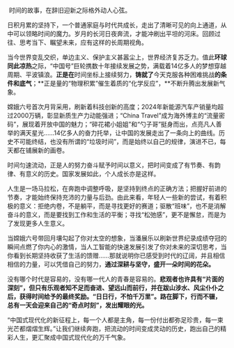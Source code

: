 ​ 时间的故事，在辞旧迎新之际格外动人心弦。

​ 日积月累的坚持下，一个普通家庭与时代共成长，走出了清晰可见的向上通道，从中可以领略时间的魔力。岁月的长河日夜奔流，才能冲刷出平坦的河床。回顾过往、思考当下、瞩望未来，应有这样的长周期视角。

​ 当今世界变乱交织，单边主义、保护主义甚嚣尘上，世界经济复苏乏力。值此**环球同此凉热**之际，“中国号”巨轮携数十年接续发展之势，满载着14亿多人的梦想穿越周期、平波镇浪。**正是在**时间坐标上接续努力，**铸就了**今天克服各种困难挑战**的条件和底气**；**正是量的“物理积累”催生着质的“化学反应”，**不断升腾出发展新气象。

​ 嫦娥六号首次月背采用，刷新着科技创新的高度；2024年新能源汽车产销量均超过2000万辆，彰显新质生产力动能强进；“China Travel”成为海外博主的“流量密码”，展现着开放中国的魅力；“碎花裙小姐姐”和“勺子哥”挺身而出，点亮凡人善举的满天星光……14亿多人的奋力托举，让中国的发展走出了一条向上的曲线。历史不可能终结，也没有所谓的“垃圾时间”，而是始终以自己的规律，演进不已，每天都在铺展新的画卷。

​ 时间匀速流动，正是人的努力奋斗赋予时间以意义，把时间变成了有节奏、有韵律、有意义的历史。国家发展如此，个人成长亦是这样。

​ 人生是一场马拉松，在奔跑中调整呼吸，是坚持到终点的正确方法；把握好前进的节奏，才能始终保持充沛的力量与后劲。由此来看，年轻人一些新的尝试，有着积极的意义：拒绝内卷，不是躺平，而是寻找更好的赛道；驱散“班味”，也不是消解奋斗的意义，而是要找到工作和生活的平衡；寻找“松弛感”，更不是懈怠，而是为了发现更多人生意义。

​ 当嫦娥六号带回月壤勾起了你对太空的想象，当潘展乐以刷新世界纪录成绩夺冠的瞬间点燃了你内心的激情，当人工智能的快速发展引发了你对未来的深切思考，当你看到长期坚持收获了生活的馈赠……那就说明你已感受到时代的辽阔，并且相信相信的力量，可以凭借自己的努力，**通过深耕与坚守，盛开一朵时间的花朵。**

​ 没有哪个时代是容易的，没有哪一代人的青春是容易的。**悲观者也许具有“片面的深刻”，但只有乐观者知不足而奋进、望远山而前行，并在跋山涉水、风尘仆仆之后，获得时间给予的最终奖励。“日日行，不怕千万里”。路在脚下，行而不辍，总有一天会迎来自己的“奇点时刻”，发出耀眼的光。**

​ “中国式现代化的新征程上，每一个人都是主角，每一份付出都弥足珍贵，每一束光芒都熠熠生辉。”让我们继续奔跑，把流动的时间变成灵动的历史，跑出自己的精彩人生，更汇聚成中国式现代化的万千气象。
